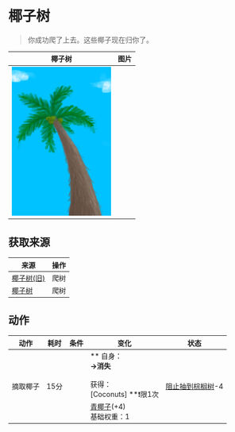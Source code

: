 # 椰子树  
> 你成功爬了上去。这些椰子现在归你了。  
  
  椰子树  |   图片   
 ----  |  ----:   
   |  <img decoding="async" src="Sprite/PalmTree.png" href="a.md" style="max-width:300px;max-height:300px;">   
  
## 获取来源  
来源  |  操作  
----  |  ----  
[椰子树(旧)](PalmTreeOld.md)  |  爬树  
[椰子树](PalmTree_IH.md)  |  爬树  
## 动作  
动作  |  耗时  |  条件  |  变化  |  状态  
----  |  ----  |  ----  |  ----  |  ----  
摘取椰子<br>  |  15分  |    |  ** 自身：**<br>→消失<br><br>** 获得： **<br>** [Coconuts]  **❗限1次<br>  [青椰子](CoconutHusked.md)(+4)<br>基础权重：1  |  [阻止抽到棕榈树](PalmTreeKiller.md)-4  


<script>document.title="椰子树 - 卡牌生存百科 Card Survival Wiki";</script>